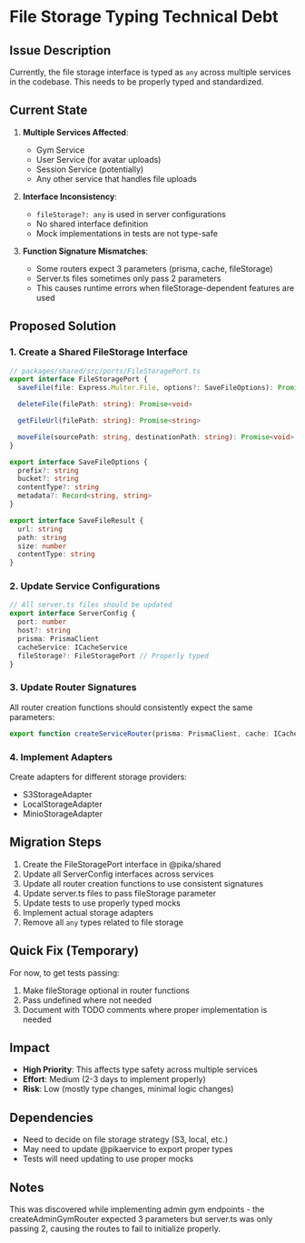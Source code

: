 # File Storage Typing Technical Debt

## Issue Description

Currently, the file storage interface is typed as `any` across multiple services in the codebase. This needs to be properly typed and standardized.

## Current State

1. **Multiple Services Affected**:
   - Gym Service
   - User Service (for avatar uploads)
   - Session Service (potentially)
   - Any other service that handles file uploads

2. **Interface Inconsistency**:
   - `fileStorage?: any` is used in server configurations
   - No shared interface definition
   - Mock implementations in tests are not type-safe

3. **Function Signature Mismatches**:
   - Some routers expect 3 parameters (prisma, cache, fileStorage)
   - Server.ts files sometimes only pass 2 parameters
   - This causes runtime errors when fileStorage-dependent features are used

## Proposed Solution

### 1. Create a Shared FileStorage Interface

```typescript
// packages/shared/src/ports/FileStoragePort.ts
export interface FileStoragePort {
  saveFile(file: Express.Multer.File, options?: SaveFileOptions): Promise<SaveFileResult>

  deleteFile(filePath: string): Promise<void>

  getFileUrl(filePath: string): Promise<string>

  moveFile(sourcePath: string, destinationPath: string): Promise<void>
}

export interface SaveFileOptions {
  prefix?: string
  bucket?: string
  contentType?: string
  metadata?: Record<string, string>
}

export interface SaveFileResult {
  url: string
  path: string
  size: number
  contentType: string
}
```

### 2. Update Service Configurations

```typescript
// All server.ts files should be updated
export interface ServerConfig {
  port: number
  host?: string
  prisma: PrismaClient
  cacheService: ICacheService
  fileStorage?: FileStoragePort // Properly typed
}
```

### 3. Update Router Signatures

All router creation functions should consistently expect the same parameters:

```typescript
export function createServiceRouter(prisma: PrismaClient, cache: ICacheService, fileStorage?: FileStoragePort): Router
```

### 4. Implement Adapters

Create adapters for different storage providers:

- S3StorageAdapter
- LocalStorageAdapter
- MinioStorageAdapter

## Migration Steps

1. Create the FileStoragePort interface in @pika/shared
2. Update all ServerConfig interfaces across services
3. Update all router creation functions to use consistent signatures
4. Update server.ts files to pass fileStorage parameter
5. Update tests to use properly typed mocks
6. Implement actual storage adapters
7. Remove all `any` types related to file storage

## Quick Fix (Temporary)

For now, to get tests passing:

1. Make fileStorage optional in router functions
2. Pass undefined where not needed
3. Document with TODO comments where proper implementation is needed

## Impact

- **High Priority**: This affects type safety across multiple services
- **Effort**: Medium (2-3 days to implement properly)
- **Risk**: Low (mostly type changes, minimal logic changes)

## Dependencies

- Need to decide on file storage strategy (S3, local, etc.)
- May need to update @pikaervice to export proper types
- Tests will need updating to use proper mocks

## Notes

This was discovered while implementing admin gym endpoints - the createAdminGymRouter expected 3 parameters but server.ts was only passing 2, causing the routes to fail to initialize properly.
